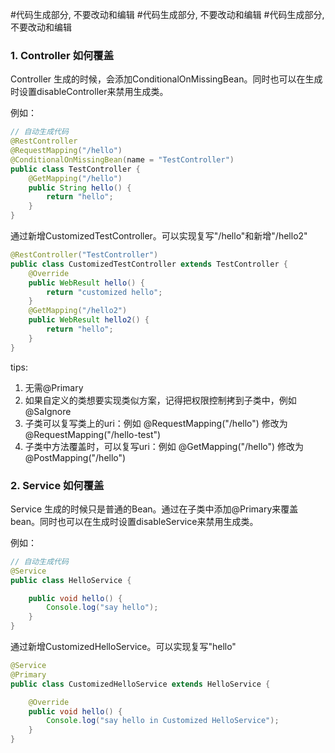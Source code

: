 #代码生成部分, 不要改动和编辑
#代码生成部分, 不要改动和编辑
#代码生成部分, 不要改动和编辑

### 1. Controller 如何覆盖

Controller 生成的时候，会添加ConditionalOnMissingBean。同时也可以在生成时设置disableController来禁用生成类。

例如：
```java
// 自动生成代码
@RestController
@RequestMapping("/hello")
@ConditionalOnMissingBean(name = "TestController")
public class TestController {
    @GetMapping("/hello")
    public String hello() {
        return "hello";
    }
}
```

通过新增CustomizedTestController。可以实现复写"/hello"和新增"/hello2"

```java
@RestController("TestController")
public class CustomizedTestController extends TestController {
    @Override
    public WebResult hello() {
        return "customized hello";
    }
    @GetMapping("/hello2")
    public WebResult hello2() {
        return "hello";
    }
}
```

tips: 
    
   1. 无需@Primary
   2. 如果自定义的类想要实现类似方案，记得把权限控制拷到子类中，例如@SaIgnore
   3. 子类可以复写类上的uri：例如  @RequestMapping("/hello") 修改为 @RequestMapping("/hello-test") 
   4. 子类中方法覆盖时，可以复写uri：例如 @GetMapping("/hello") 修改为 @PostMapping("/hello")
    

### 2. Service 如何覆盖

Service 生成的时候只是普通的Bean。通过在子类中添加@Primary来覆盖bean。同时也可以在生成时设置disableService来禁用生成类。

例如：
```java
// 自动生成代码
@Service
public class HelloService {

    public void hello() {
        Console.log("say hello");
    }
}
```

通过新增CustomizedHelloService。可以实现复写"hello"

```java
@Service
@Primary
public class CustomizedHelloService extends HelloService {

    @Override
    public void hello() {
        Console.log("say hello in Customized HelloService");
    }
}
```